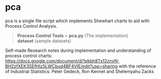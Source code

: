 # pca
pca is a single file script which implements Shewhart charts to aid with Process Control Analysis.<br>

>**Process Control Tools** > **pca.py** (The implementation) <br>
**dataset** (sample datasets) <br>

Self-made Research notes during implementation and understanding of process control charts: https://docs.google.com/document/d/1pkbh8Tx12znxN-BH2zfXEK3SEfHIz5LWCbud4BF4VIE/edit?usp=sharing with the reference of Industrial Statistics: Peter Gedeck, Ron Kennet and Shelemyahu Zacks

 
   
  

